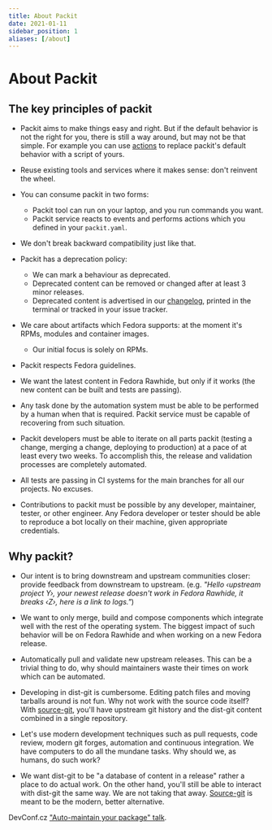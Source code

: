 ```yaml
---
title: About Packit
date: 2021-01-11
sidebar_position: 1
aliases: [/about]
---
```


# About Packit

## The key principles of packit

- Packit aims to make things easy and right. But if the default behavior is not
  the right for you, there is still a way around, but may not be that simple.
  For example you can use
  [actions](/docs/configuration/actions/)
  to replace packit's default behavior with a script of yours.

- Reuse existing tools and services where it makes sense: don't reinvent the
  wheel.

- You can consume packit in two forms:

  - Packit tool can run on your laptop, and you run commands you want.
  - Packit service reacts to events and performs actions which you
    defined in your `packit.yaml`.

- We don't break backward compatibility just like that.

- Packit has a deprecation policy:

  - We can mark a behaviour as deprecated.
  - Deprecated content can be removed or changed after at least 3 minor
    releases.
  - Deprecated content is advertised in our
    [changelog](https://github.com/packit/packit/blob/main/CHANGELOG.md),
    printed in the terminal or tracked in your issue tracker.

- We care about artifacts which Fedora supports: at the moment it's RPMs,
  modules and container images.

  - Our initial focus is solely on RPMs.

- Packit respects Fedora guidelines.

- We want the latest content in Fedora Rawhide, but only if it works (the new
  content can be built and tests are passing).

- Any task done by the automation system must be able to be performed by a
  human when that is required. Packit service must be capable of recovering
  from such situation.

- Packit developers must be able to iterate on all parts packit (testing a
  change, merging a change, deploying to production) at a pace of at least
  every two weeks. To accomplish this, the release and validation processes are
  completely automated.

- All tests are passing in CI systems for the main branches for all our
  projects. No excuses.

- Contributions to packit must be possible by any developer, maintainer,
  tester, or other engineer. Any Fedora developer or tester should be able to
  reproduce a bot locally on their machine, given appropriate credentials.

## Why packit?

- Our intent is to bring downstream and upstream communities closer: provide
  feedback from downstream to upstream. (e.g. _"Hello ‹upstream project Y›,
  your newest release doesn't work in Fedora Rawhide, it breaks ‹Z›, here is
  a link to logs."_)

- We want to only merge, build and compose components which integrate well
  with the rest of the operating system. The biggest impact of such behavior
  will be on Fedora Rawhide and when working on a new Fedora release.

- Automatically pull and validate new upstream releases. This can be a trivial
  thing to do, why should maintainers waste their times on work which can be
  automated.

- Developing in dist-git is cumbersome. Editing patch files and moving
  tarballs around is not fun. Why not work with the source code itself?
  With [source-git](/source-git/), you'll have upstream git history and the
  dist-git content combined in a single repository.

- Let's use modern development techniques such as pull requests, code review,
  modern git forges, automation and continuous integration. We have computers
  to do all the mundane tasks. Why should we, as humans, do such work?

- We want dist-git to be "a database of content in a release" rather a place
  to do actual work. On the other hand, you'll still be able to interact with
  dist-git the same way. We are not taking that away.
  [Source-git](/source-git/) is meant to be the modern, better alternative.

DevConf.cz ["Auto-maintain your package" talk](https://www.youtube.com/watch?v=KpF27v6K4Oc).
